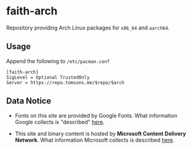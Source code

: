 # faith-arch
Repository providing Arch Linux packages for `x86_64` and `aarch64`.

## Usage

Append the following to `/etc/pacman.conf`

```
[faith-arch]
SigLevel = Optional TrustedOnly
Server = https://repo.tomsons.me/$repo/$arch
```

## Data Notice

* Fonts on this site are provided by Google Fonts. What information Google collects is "described" [here](https://policies.google.com/privacy?hl=en-US#infocollect). 

* This site and binary content is hosted by **Microsoft Content Delivery Network**. What information Microsoft collects is described [here](https://privacy.microsoft.com/en-us/privacystatement).